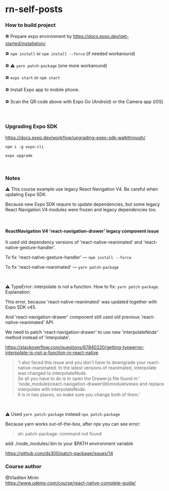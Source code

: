 # rn-self-posts

### How to build project

⚽️ Prepare expo environment by https://docs.expo.dev/get-started/installation/

⚽️ `npm install` or `npm install --force` (if needed workaround)

⚽️ ⚠️ `yarn patch-package`️ (one more workaround)

⚽️ `expo start` or `npm start`

⚽️ Install Expo app to mobile phone.

⚽️ Scan the QR code above with Expo Go (Android) or the Camera app (iOS)

<br>

### Upgrading Expo SDK

https://docs.expo.dev/workflow/upgrading-expo-sdk-walkthrough/

`npm i -g expo-cli`

`expo upgrade`

<br>

### Notes

⚠️ This course example use legacy React Navigation V4. Be careful when updating Expo SDK.

Because new Expo SDK require to update dependencies, but some legacy React Navigation V4 modules were frozen and legacy dependencies too.

<br>

#### ReactNavigation V4 'react-navigation-drawer' legacy component issue

It used old dependency versions of 'react-native-reanimated' and 'react-native-gesture-handler'.

To fix 'react-native-gesture-handler' — `npm install --force`

To fix 'react-native-reanimated' — `yarn patch-package`

<br>

⚠️ TypeError: interpolate is not a function. How to fix: `yarn patch-package`️. Explanation:

This error, because 'react-native-reanimated' was updated together with Expo SDK v45.

And 'react-navigation-drawer' component still used old previous 'react-native-reanimated' API.

We need to patch 'react-navigation-drawer' to use new 'interpolateNode' method instead of 'interpolate'.

https://stackoverflow.com/questions/67840220/getting-typeerror-interpolate-is-not-a-function-in-react-native

> 'I also faced this issue and you don't have to downgrade your react-native-reanimated.
In the latest versions of reanimated, interpolate was changed to interpolateNode.<br>
So all you have to do is to open the Drawer.js file found in:'
'node_modules\react-navigation-drawer\lib\module\views and replace interpolate with interpolateNode.<br>
It is in two places, so make sure you change both of them.'

<br>

⚠️ Used `yarn patch-package` instead `npx patch-package`

Because yarn works out-of-the-box, after npx you can see error:

> sh: patch-package: command not found

add ./node_modules/.bin to your $PATH environment variable

https://github.com/ds300/patch-package/issues/14

### Сourse author

@Vladilen Minin<br>
https://www.udemy.com/course/react-native-complete-guide/